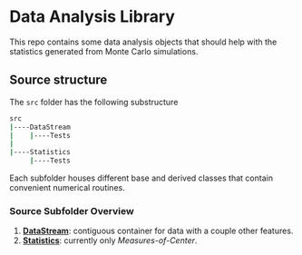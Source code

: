 # Data Analysis Library

This repo contains some data analysis objects that should help with the statistics generated from Monte Carlo simulations.

## Source structure
The `src` folder has the following substructure
```bash
src
|----DataStream
|    |----Tests
|
|----Statistics
     |----Tests
```
Each subfolder houses different base and derived classes that contain convenient numerical routines.

### Source Subfolder Overview
1. [**DataStream**](src/DataStream/): contiguous container for data with a couple other features.
2. [**Statistics**](src/Statistics/): currently only _Measures-of-Center_.
